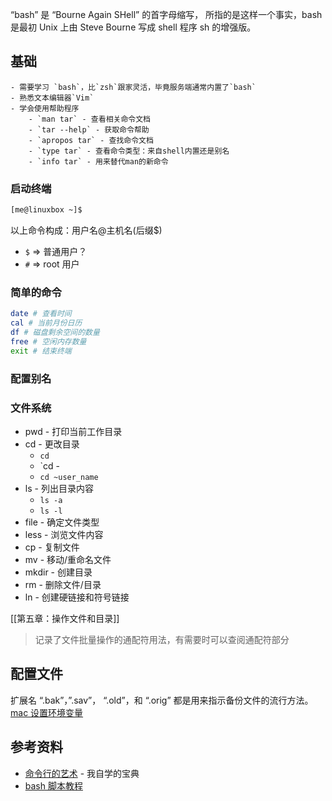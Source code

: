 “bash” 是 “Bourne Again SHell” 的首字母缩写， 所指的是这样一个事实，bash 是最初 Unix 上由 Steve Bourne 写成 shell 程序 sh 的增强版。

## 基础

	- 需要学习 `bash`，比`zsh`跟家灵活，毕竟服务端通常内置了`bash`
	- 熟悉文本编辑器`Vim`
	- 学会使用帮助程序
		- `man tar` - 查看相关命令文档
		- `tar --help` - 获取命令帮助
		- `apropos tar` - 查找命令文档
		- `type tar` - 查看命令类型：来自shell内置还是别名
		- `info tar` - 用来替代man的新命令


### 启动终端

```bash
[me@linuxbox ~]$
```

以上命令构成：用户名@主机名(后缀$)
- `$` => 普通用户？
-  `#` => root 用户

### 简单的命令

```bash
date # 查看时间
cal # 当前月份日历
df # 磁盘剩余空间的数量
free # 空闲内存数量
exit # 结束终端
```

### 配置别名


### 文件系统

- pwd - 打印当前工作目录
- cd - 更改目录
	- `cd`
	- `cd -
	- `cd ~user_name`
- ls - 列出目录内容
	- `ls -a`
	- `ls -l` 
- file - 确定文件类型
- less - 浏览文件内容
- cp - 复制文件
- mv - 移动/重命名文件
- mkdir - 创建目录
- rm - 删除文件/目录
- ln - 创建硬链接和符号链接

[[第五章：操作文件和目录]]
> 记录了文件批量操作的通配符用法，有需要时可以查阅通配符部分


## 配置文件

扩展名 “.bak”，”.sav”， “.old”，和 “.orig” 都是用来指示备份文件的流行方法。
[mac 设置环境变量](https://www.lumin.tech/articles/env-variable/)

## 参考资料

-  [命令行的艺术](https://github.com/jlevy/the-art-of-command-line/blob/master/README-zh.md#%E5%91%BD%E4%BB%A4%E8%A1%8C%E7%9A%84%E8%89%BA%E6%9C%AF) - 我自学的宝典
- [bash 脚本教程](https://wangdoc.com/bash/startup)
